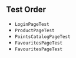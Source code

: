 ## Test Order

- `LoginPageTest`
- `ProductPageTest`
- `PointsCatalogPageTest`
- `FavouritesPageTest`
- `FavouritesPageTest`